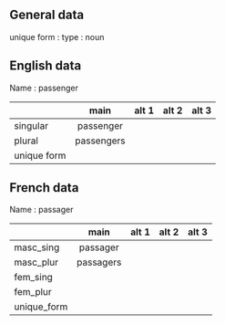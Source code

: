 ## General data

unique form :
type : noun

## English data

Name : passenger

|             |    main    | alt 1 | alt 2 | alt 3 |
| :---------- | :--------: | :---: | :---: | ----- |
| singular    | passenger  |       |       |       |
| plural      | passengers |       |       |       |
| unique form |            |       |       |       |

## French data

Name : passager

|             |   main    | alt 1 | alt 2 | alt 3 |
| :---------- | :-------: | :---: | :---: | :---: |
| masc_sing   | passager  |       |       |       |
| masc_plur   | passagers |       |       |       |
| fem_sing    |           |       |       |       |
| fem_plur    |           |       |       |       |
| unique_form |           |       |       |       |


